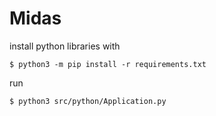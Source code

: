 # Midas

install python libraries with

```$ python3 -m pip install -r requirements.txt```

run

```$ python3 src/python/Application.py```
